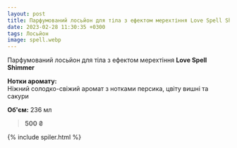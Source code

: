 ```yaml
---
layout: post
title: Парфумований лосьйон для тіла з ефектом мерехтіння Love Spell Shimmer
date: 2023-02-28 11:30:35 +0300
tags: Лосьйон
image: spell.webp
---
```


Парфумований лосьйон для тіла з ефектом мерехтіння **Love Spell Shimmer**

**Нотки аромату:** <br>
Ніжний солодко-свіжий аромат з нотками персика, цвіту вишні та сакури

**Об'єм:** 236 мл

>**500 ₴**

{% include spiler.html %}